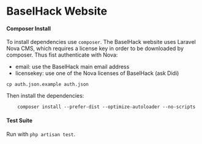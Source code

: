 
# BaselHack Website

#### Composer Install

To install dependencies use ```composer```. The BaselHack website uses Laravel Nova CMS, which requires a license
key in order to be downloaded by composer. Thus fist authenticate with Nova:

- email: use the BaselHack main email address
- licensekey: use one of the Nova licenses of BaselHack (ask Didi)

```
cp auth.json.example auth.json
```

Then install the dependencies:

```
    composer install --prefer-dist --optimize-autoloader --no-scripts
```

#### Test Suite

Run with ```php artisan test```.
